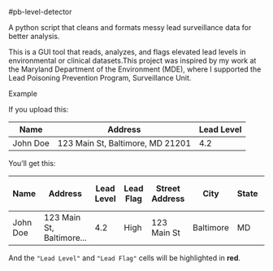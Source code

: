 #pb-level-detector

A python script that cleans and formats messy lead surveillance data for better analysis.

This is a GUI tool that reads, analyzes, and flags elevated lead levels in environmental or clinical datasets.This project was inspired by my work at the Maryland Department of the Environment (MDE), where I supported the Lead Poisoning Prevention Program, Surveillance Unit. 

Example

If you upload this:

| Name         | Address                                     | Lead Level |
|--------------|---------------------------------------------|------------|
| John Doe     | 123 Main St, Baltimore, MD 21201            | 4.2        |

You’ll get this:

| Name         | Address                   | Lead Level | Lead Flag | Street Address | City      | State | Zip Code (from Address) |
|--------------|---------------------------|------------|-----------|----------------|-----------|-------|--------------------------|
| John Doe     | 123 Main St, Baltimore... | 4.2        | High      | 123 Main St    | Baltimore | MD    | 21201                   |

And the `"Lead Level"` and `"Lead Flag"` cells will be highlighted in **red**.
